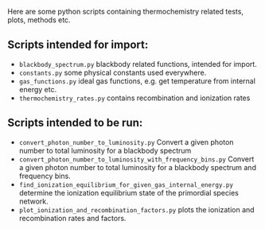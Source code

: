 Here are some python scripts containing thermochemistry related tests,
plots, methods etc.


## Scripts intended for import:

- `blackbody_spectrum.py`     blackbody related functions, intended for import.
- `constants.py`              some physical constants used everywhere.
- `gas_functions.py`          ideal gas functions, e.g. get temperature from 
                              internal energy etc.
- `thermochemistry_rates.py`  contains recombination and ionization rates



## Scripts intended to be run:

- `convert_photon_number_to_luminosity.py`
    Convert a given photon number to total luminosity for a blackbody spectrum
- `convert_photon_number_to_luminosity_with_frequency_bins.py`
    Convert a given photon number to total luminosity for a blackbody spectrum
    and frequency bins.
- `find_ionization_equilibrium_for_given_gas_internal_energy.py`
    determine the ionization equilibrium state of the primordial species
    network.
- `plot_ionization_and_recombination_factors.py`
    plots the ionization and recombination rates and factors.
